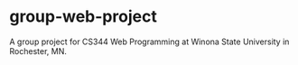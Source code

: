 # group-web-project
A group project for CS344 Web Programming at Winona State University in Rochester, MN.
